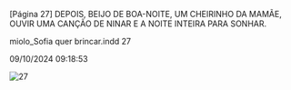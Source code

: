 [Página 27]
DEPOIS, BEIJO DE BOA-NOITE,
UM CHEIRINHO DA MAMÃE,
OUVIR UMA CANÇÃO DE NINAR
E A NOITE INTEIRA PARA SONHAR.

miolo_Sofia quer brincar.indd 27

09/10/2024 09:18:53

![27](./img/page_027.jpg)
